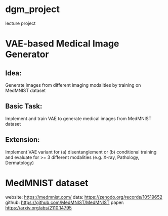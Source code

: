 # dgm_project
lecture project

# VAE-based Medical Image Generator
## Idea:
Generate images from different imaging modalities by training on MedMNIST dataset

## Basic Task:
Implement and train VAE to generate medical images from MedMNIST dataset

## Extension:
Implement VAE variant for (a) disentanglement or (b) conditional training and evaluate for >= 3 different modalities (e.g. X-ray, Pathology, Dermatology)

# MedMNIST dataset
website: https://medmnist.com/
data: https://zenodo.org/records/10519652
github: https://github.com/MedMNIST/MedMNIST
paper: https://arxiv.org/abs/2110.14795
